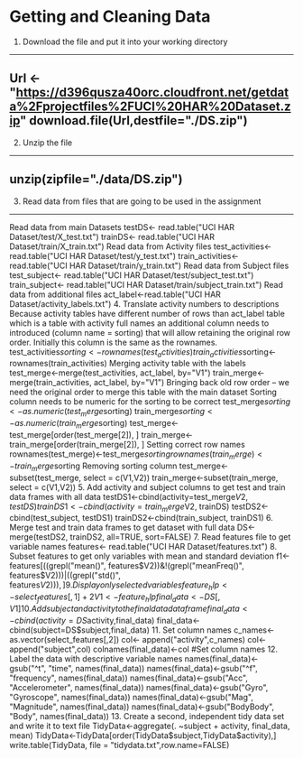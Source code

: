 # Getting and Cleaning Data

1.	Download the file and put it into your working directory
---
Url <- "https://d396qusza40orc.cloudfront.net/getdata%2Fprojectfiles%2FUCI%20HAR%20Dataset.zip"
download.file(Url,destfile="./DS.zip")
---
2.	Unzip the file
---
unzip(zipfile="./data/DS.zip")
---
3.	Read data from files that are going to be used in the assignment
---
Read data from main Datasets
testDS<- read.table("UCI HAR Dataset/test/X_test.txt")
trainDS<- read.table("UCI HAR Dataset/train/X_train.txt")
Read data from Activity files
test_activities<- read.table("UCI HAR Dataset/test/y_test.txt")
train_activities<- read.table("UCI HAR Dataset/train/y_train.txt")
Read data from Subject files
test_subject<- read.table("UCI HAR Dataset/test/subject_test.txt")
train_subject<- read.table("UCI HAR Dataset/train/subject_train.txt")
Read data from additional files
act_label<-read.table("UCI HAR Dataset/activity_labels.txt")
4.	Translate activity numbers to descriptions
Because activity tables have different number of rows than act_label table which is a table with activity full names an additional column needs to introduced (column name = sorting) that will allow retaining the original row order. Initially this column is the same as the rownames.
test_activities$sorting<- rownames(test_activities)
train_activities$sorting<- rownames(train_activities)
Merging activity table with the labels
test_merge<-merge(test_activities, act_label, by="V1")
train_merge<-merge(train_activities, act_label, by="V1")
Bringing back old row order – we need the original order to merge this table with the main dataset
Sorting column needs to be numeric for the sorting to be correct
test_merge$sorting<-as.numeric(test_merge$sorting)
train_merge$sorting<-as.numeric(train_merge$sorting)
test_merge<-test_merge[order(test_merge[2]), ]
train_merge<-train_merge[order(train_merge[2]), ]
Setting correct row names
rownames(test_merge)<-test_merge$sorting
rownames(train_merge)<-train_merge$sorting
Removing sorting column
test_merge<-subset(test_merge, select = c(V1,V2))
train_merge<-subset(train_merge, select = c(V1,V2))
5.	Add activity and subject columns to get test and train data frames with all data
testDS1<-cbind(activity=test_merge$V2, testDS)
trainDS1<-cbind(activity=train_merge$V2, trainDS)
testDS2<-cbind(test_subject, testDS1)
trainDS2<-cbind(train_subject, trainDS1)
6.	Merge test and train data frames to get dataset with full data
DS<-merge(testDS2, trainDS2, all=TRUE, sort=FALSE)
7.	Read features file to get variable names
features<- read.table("UCI HAR Dataset/features.txt")
8.	Subset features to get only variables with mean and standard deviation
f1<-features[((grepl("mean()", features$V2))&!(grepl("meanFreq()", features$V2)))|((grepl("std()", features$V2))),]
9.	Display only selected variables
feature_hlp<-select_features[,1]+2
V1<-feature_hlp   
final_data<-DS[,V1]
10.	Add subject and activity to the final data data frame
final_data<-cbind(activity=DS$activity,final_data)
final_data<-cbind(subject=DS$subject,final_data)
11.	Set column names
c_names<-as.vector(select_features[,2])
col<- append("activity",c_names)
col<- append("subject",col)
colnames(final_data)<-col #Set column names
12.	Label the data with descriptive variable names
names(final_data)<-gsub("^t", "time", names(final_data))
names(final_data)<-gsub("^f", "frequency", names(final_data))
names(final_data)<-gsub("Acc", "Accelerometer", names(final_data))
names(final_data)<-gsub("Gyro", "Gyroscope", names(final_data))
names(final_data)<-gsub("Mag", "Magnitude", names(final_data))
names(final_data)<-gsub("BodyBody", "Body", names(final_data))
13.	Create a second, independent tidy data set and write it to text file
TidyData<-aggregate(. ~subject + activity, final_data, mean)
TidyData<-TidyData[order(TidyData$subject,TidyData$activity),]
write.table(TidyData, file = "tidydata.txt",row.name=FALSE)

